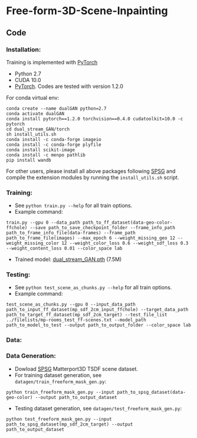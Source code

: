 # Free-form-3D-Scene-Inpainting
## Code
### Installation: 
Training is implemented with [PyTorch](https://pytorch.org/)
* Python 2.7
* CUDA 10.0
* [PyTorch](http://pytorch.org/). Codes are tested with version 1.2.0

For conda virtual env:
```
conda create --name dualGAN python=2.7
conda activate dualGAN
conda install pytorch==1.2.0 torchvision==0.4.0 cudatoolkit=10.0 -c pytorch
cd dual_stream_GAN/torch
sh install_utils.sh
conda install -c conda-forge imageio
conda install -c conda-forge plyfile
conda install scikit-image
conda install -c menpo pathlib
pip install wandb
```

For other users, please install all above packages following [SPSG](https://github.com/angeladai/spsg) and compile the extension modules by running the `install_utils.sh` script.

### Training:
* See `python train.py --help` for all train options. 
* Example command: 
```
train.py --gpu 0 --data_path path_to_ff_dataset(data-geo-color-ffchole) --save path_to_save_checkpoint_folder --frame_info_path path_to_frame_info_file(data-frames) --frame_path path_to_frame_file(images) --max_epoch 6 --weight_missing_geo 12 --weight_missing_color 12 --weight_color_loss 0.6 --weight_sdf_loss 0.3 --weight_content_loss 0.01 --color_space lab
```
* Trained model: [dual_stream_GAN.pth](???) (7.5M)

### Testing:
* See `python test_scene_as_chunks.py --help` for all train options. 
* Example command: 
```
test_scene_as_chunks.py --gpu 0 --input_data_path path_to_input_ff_dataset(mp_sdf_2cm_input_ffchole) --target_data_path path_to_target_ff_dataset(mp_sdf_2cm_target) --test_file_list ../filelists/mp-rooms_test_ff-scenes.txt --model_path path_to_model_to_test --output path_to_output_folder --color_space lab
```

### Data:

### Data Generation:
* Dowload [SPSG](https://github.com/angeladai/spsg) Matterport3D TSDF scene dataset.
* For training dataset generation, see `datagen/train_freeform_mask_gen.py`:
```
python train_freeform_mask_gen.py --input path_to_spsg_dataset(data-geo-color) --output path_to_output_dataset
```
* Testing dataset generation, see `datagen/test_freeform_mask_gen.py`:
```
python test_freeform_mask_gen.py --input path_to_spsg_dataset(mp_sdf_2cm_target) --output path_to_output_dataset
